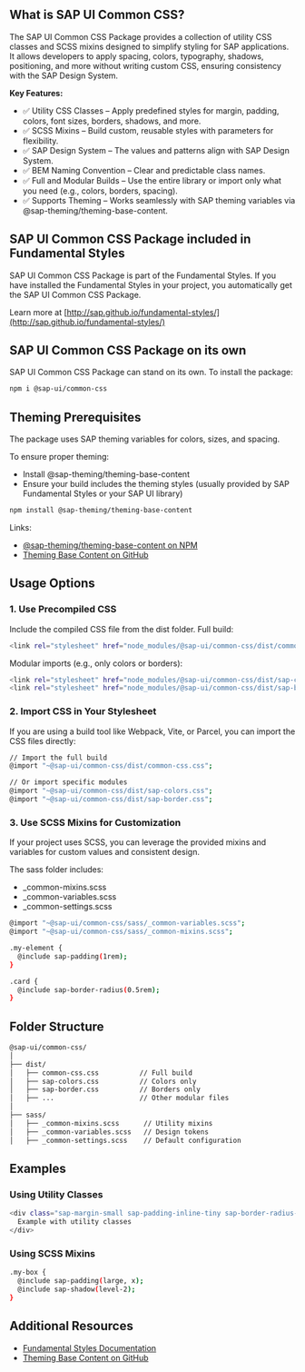 ## What is SAP UI Common CSS?

The SAP UI Common CSS Package provides a collection of utility CSS classes and SCSS mixins designed to simplify styling for SAP applications. It allows developers to apply spacing, colors, typography, shadows, positioning, and more without writing custom CSS, ensuring consistency with the SAP Design System.

**Key Features:**

- ✅ Utility CSS Classes – Apply predefined styles for margin, padding, colors, font sizes, borders, shadows, and more.
- ✅ SCSS Mixins – Build custom, reusable styles with parameters for flexibility.
- ✅ SAP Design System – The values and patterns align with SAP Design System.
- ✅ BEM Naming Convention – Clear and predictable class names.
- ✅ Full and Modular Builds – Use the entire library or import only what you need (e.g., colors, borders, spacing).
- ✅ Supports Theming – Works seamlessly with SAP theming variables via @sap-theming/theming-base-content.



## SAP UI Common CSS Package included in Fundamental Styles

SAP UI Common CSS Package is part of the Fundamental Styles. If you have installed the Fundamental Styles in your project, you automatically get the SAP UI Common CSS Package.

Learn more at [http://sap.github.io/fundamental-styles/](http://sap.github.io/fundamental-styles/)


## SAP UI Common CSS Package on its own

SAP UI Common CSS Package can stand on its own. To install the package:

```bash
npm i @sap-ui/common-css
```

## Theming Prerequisites
The package uses SAP theming variables for colors, sizes, and spacing.

To ensure proper theming:

- Install @sap-theming/theming-base-content
- Ensure your build includes the theming styles (usually provided by SAP Fundamental Styles or your SAP UI library)

```bash
npm install @sap-theming/theming-base-content
```
Links:
- [@sap-theming/theming-base-content on NPM](https://www.npmjs.com/package/@sap-theming/theming-base-content)
- [Theming Base Content on GitHub](https://github.com/SAP/theming-base-content)


## Usage Options

### 1. Use Precompiled CSS
Include the compiled CSS file from the dist folder.
Full build:
```bash
<link rel="stylesheet" href="node_modules/@sap-ui/common-css/dist/common-css.css" />
```

Modular imports (e.g., only colors or borders):

```bash
<link rel="stylesheet" href="node_modules/@sap-ui/common-css/dist/sap-colors.css" />
<link rel="stylesheet" href="node_modules/@sap-ui/common-css/dist/sap-border.css" />

```

### 2. Import CSS in Your Stylesheet
If you are using a build tool like Webpack, Vite, or Parcel, you can import the CSS files directly:

```bash
// Import the full build
@import "~@sap-ui/common-css/dist/common-css.css";

// Or import specific modules
@import "~@sap-ui/common-css/dist/sap-colors.css";
@import "~@sap-ui/common-css/dist/sap-border.css";

```

### 3. Use SCSS Mixins for Customization
If your project uses SCSS, you can leverage the provided mixins and variables for custom values and consistent design.

The sass folder includes:
- _common-mixins.scss 
- _common-variables.scss
- _common-settings.scss

```bash
@import "~@sap-ui/common-css/sass/_common-variables.scss";
@import "~@sap-ui/common-css/sass/_common-mixins.scss";

.my-element {
  @include sap-padding(1rem);
}

.card {
  @include sap-border-radius(0.5rem);
}

```

## Folder Structure

```bash
@sap-ui/common-css/
│
├── dist/
│   ├── common-css.css          // Full build
│   ├── sap-colors.css          // Colors only
│   ├── sap-border.css          // Borders only
│   ├── ...                     // Other modular files
│
├── sass/
│   ├── _common-mixins.scss      // Utility mixins
│   ├── _common-variables.scss   // Design tokens
│   ├── _common-settings.scss    // Default configuration

```

## Examples

### Using Utility Classes

```bash
<div class="sap-margin-small sap-padding-inline-tiny sap-border-radius-element sap-shadow-level-1">
  Example with utility classes
</div>
```

### Using SCSS Mixins
```bash
.my-box {
  @include sap-padding(large, x);
  @include sap-shadow(level-2);
}
```

## Additional Resources
- [Fundamental Styles Documentation](https://sap.github.io/fundamental-styles/?path=/docs/docs-introduction--docs)
- [Theming Base Content on GitHub](https://github.com/SAP/theming-base-content)